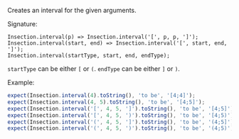 Creates an interval for the given arguments.

Signature:

```js#evaluate:false
Insection.interval(p) => Insection.interval('[', p, p, ']');
Insection.interval(start, end) => Insection.interval('[', start, end, ']');
Insection.interval(startType, start, end, endType);
```

`startType` can be either `[` or `(`.
`endType` can be either `]` or `)`.

Example:

```js
expect(Insection.interval(4).toString(), 'to be', '[4;4]');
expect(Insection.interval(4, 5).toString(), 'to be', '[4;5]');
expect(Insection.interval('[', 4, 5, ']').toString(), 'to be', '[4;5]');
expect(Insection.interval('[', 4, 5, ')').toString(), 'to be', '[4;5)');
expect(Insection.interval('(', 4, 5, ']').toString(), 'to be', '(4;5]');
expect(Insection.interval('(', 4, 5, ')').toString(), 'to be', '(4;5)');
```
